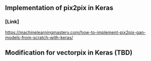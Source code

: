 ## Implementation of pix2pix in Keras

### [Link]
https://machinelearningmastery.com/how-to-implement-pix2pix-gan-models-from-scratch-with-keras/

## Modification for vectorpix in Keras (TBD)